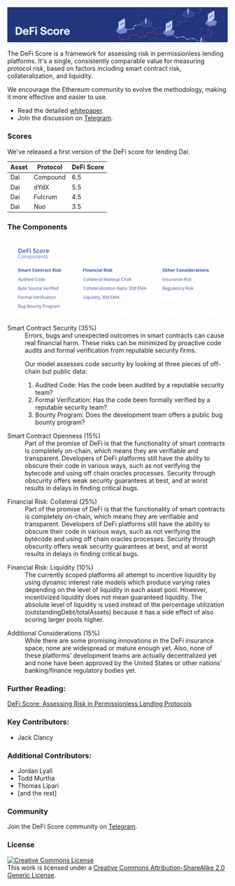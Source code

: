 <img src="assets/images/short_banner.png" alt="DeFi Score">

The DeFi Score is a framework for assessing risk in permissionless lending platforms. It's a single, consistently comparable value for measuring protocol risk, based on factors including smart contract risk, collateralization, and liquidity.

We encourage the Ethereum community to evolve the methodology, making it more effective and easier to use.

* Read the detailed [whitepaper](#).
* Join the discussion on [Telegram](https://t.me/defiscore).

### Scores
We've released a first version of the DeFi score for lending Dai.

| Asset | Protocol | DeFi Score |
|-------|----------|------------|
| Dai   | Compound | 6.5        |
| Dai   | dYdX     | 5.5        |
| Dai   | Fulcrum  | 4.5        |
| Dai   | Nuo      | 3.5        |

### The Components

<img src="assets/images/components.png" alt="DeFi Score">

<dl>
  <dt>Smart Contract Security (35%)</dt>
  <dd>Errors, bugs and unexpected outcomes in smart contracts can cause real financial harm. These risks can be minimized by proactive code audits and formal verification from reputable security firms.

  Our model assesses code security by looking at three pieces of off-chain but public data:

  1. Audited Code: Has the code been audited by a reputable security team?
  2. Formal Verification: Has the code been formally verified by a reputable security team?
  3. Bounty Program: Does the development team offers a public bug bounty program?

  </dd>
</dl>
<dl>
  <dt>Smart Contract Openness (15%)</dt>
  <dd>Part of the promise of DeFi is that the functionality of smart contracts is completely on-chain, which means they are verifiable and transparent. Developers of DeFi platforms still have the ability to obscure their code in various ways, such as not verifying the bytecode and using off chain oracles processes. Security through obscurity offers weak security guarantees at best, and at worst results in delays in finding critical bugs.</dd>
</dl>

<dl>
  <dt>Financial Risk: Collateral (25%)</dt>
  <dd>Part of the promise of DeFi is that the functionality of smart contracts is completely on-chain, which means they are verifiable and transparent. Developers of DeFi platforms still have the ability to obscure their code in various ways, such as not verifying the bytecode and using off chain oracles processes. Security through obscurity offers weak security guarantees at best, and at worst results in delays in finding critical bugs.</dd>
</dl>

<dl>
  <dt>Financial Risk: Liquidity (10%)</dt>
  <dd>The currently scoped platforms all attempt to incentive liquidity by using dynamic interest rate models which produce varying rates depending on the level of liquidity in each asset pool. However, incentivized liquidity does not mean guaranteed liquidity. The absolute level of liquidity is used instead of the percentage utilization (outstandingDebt/totalAssets) because it has a side effect of also scoring larger pools higher.</dd>
</dl>

<dl>
  <dt>Additional Considerations (15%)</dt>
  <dd>While there are some promising innovations in the DeFi insurance space, none are widespread or mature enough yet. Also, none of these platforms’ development teams are actually decentralized yet and none have been approved by the United States or other nations’ banking/finance regulatory bodies yet.</dd>
</dl>

### Further Reading:
[DeFi Score: Assessing Risk in Permissionless Lending Protocols](#)

### Key Contributors:
* Jack Clancy

### Additional Contributors:
* Jordan Lyall
* Todd Murtha
* Thomas Lipari
* [and the rest]

### Community
Join the DeFi Score community on [Telegram](https://t.me/defiscore).

### License
<a rel="license" href="http://creativecommons.org/licenses/by-sa/2.0/"><img alt="Creative Commons License" style="border-width:0" src="https://i.creativecommons.org/l/by-sa/2.0/80x15.png" /></a><br />This work is licensed under a <a rel="license" href="http://creativecommons.org/licenses/by-sa/2.0/">Creative Commons Attribution-ShareAlike 2.0 Generic License</a>.
